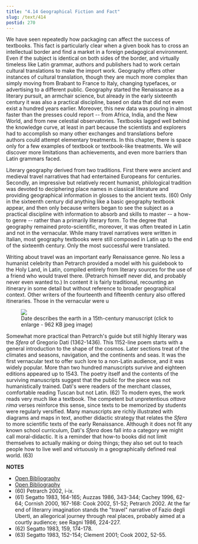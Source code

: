 ```yaml
---
title: "4.14 Geographical Fiction and Fact"
slug: /text/414
postid: 270
---
```

We have seen repeatedly how packaging can affect the success of textbooks. This fact is particularly clear when a given book has to cross an intellectual border and find a market in a foreign pedagogical environment. Even if the subject is identical on both sides of the border, and virtually timeless like Latin grammar, authors and publishers had to work certain cultural translations to make the import work. Geography offers other instances of cultural translation, though they are much more complex than simply moving from Brabant to France to Italy, changing typefaces, or advertising to a different public. Geography started the Renaissance as a literary pursuit, an armchair science, but already in the early sixteenth century it was also a practical discipline, based on data that did not even exist a hundred years earlier. Moreover, this new data was pouring in almost faster than the presses could report -- from Africa, India, and the New World, and from new celestial observatories. Textbooks lagged well behind the knowledge curve, at least in part because the scientists and explorers had to accomplish so many other exchanges and translations before authors could attempt elementary treatments. In this chapter, there is space only for a few examples of textbook or textbook-like treatments. We will discover more limitations than achievements, and even more barriers than Latin grammars faced.

Literary geography derived from two traditions. First there were ancient and medieval travel narratives that had entertained Europeans for centuries. Secondly, an impressive but relatively recent humanist, philological tradition was devoted to deciphering place names in classical literature and providing geographical information in glosses to the ancient texts. (60) Only in the sixteenth century did anything like a basic geography textbook appear, and then only because writers began to see the subject as a practical discipline with information to absorb and skills to master -- a how-to genre -- rather than a primarily literary form. To the degree that geography remained proto-scientific, moreover, it was often treated in Latin and not in the vernacular. While many travel narratives were written in Italian, most geography textbooks were still composed in Latin up to the end of the sixteenth century. Only the most successful were translated.

Writing about travel was an important early Renaissance genre. No less a humanist celebrity than Petrarch provided a model with his guidebook to the Holy Land, in Latin, compiled entirely from literary sources for the use of a friend who would travel there. (Petrarch himself never did, and probably never even wanted to.) In content it is fairly traditional, recounting an itinerary in some detail but without reference to broader geographical context. Other writers of the fourteenth and fifteenth century also offered itineraries. Those in the vernacular were u

<figure class="mkdn-figure">
    <div onClick="createLightbox('/images_full/4.00_Chapter_Four/HFS_089.02.jpg')" data="/images_full/0.00_Introduction/Wing-ZP-535.D175Negrotitle.jpg" class="mkdn-image-link" id="lbimage">
    <img class="mkdn-image" src="/images_full/4.00_Chapter_Four/HFS_089.02.jpg" />
    <figcaption class="mkdn-figcaption">Date describes the earth in a 15th-century manuscript (click to enlarge - 962 KB jpeg image)</figcaption>
    </div>
</figure>

Somewhat more practical than Petrarch's guide but still highly literary was the *Sfera* of Gregorio Dati (1362-1436). This 1152-line poem starts with a general introduction to the shape of the cosmos. Later sections treat of the climates and seasons, navigation, and the continents and seas. It was the first vernacular text to offer such lore to a non-Latin audience, and it was widely popular. More than two hundred manuscripts survive and eighteen editions appeared up to 1543. The poetry itself and the contents of the surviving manuscripts suggest that the public for the piece was not humanistically trained. Dati's were readers of the merchant classes, comfortable reading Tuscan but not Latin. (62) To modern eyes, the work reads very much like a textbook. The competent but unpretentious *ottava rima* verses reinforce this sense, since texts to be memorized by students were regularly versified. Many manuscripts are richly illustrated with diagrams and maps in text, another didactic strategy that relates the *Sfera* to more scientific texts of the early Renaissance. Although it does not fit any known school curriculum, Dati's *Sfera* does fall into a category we might call moral-didactic. It is a reminder that how-to books did not limit themselves to actually making or doing things; they also set out to teach people how to live well and virtuously in a geographically defined real world. (63)

**NOTES**
* [Open Bibliography](/bibliography.pdf)
* [Open Bibliography](/bibliography.pdf)
* (60) Petrarch 2002, i-ix.
* (61) Segatto 1983, 164-165; Auzzas 1986, 343-344; Cachey 1996, 62-64; Cornish 2000, 167-168: Cook 2002, 51-52; Petrarch 2002. At the far end of literarry imagination stands the "travel" narrative of Fazio degli Uberti, an allegorical journey through real places, probably aimed at a courtly audience; see Ragni 1986, 224-227.
* (62) Segatto 1983, 159, 174-178.
* (63) Segatto 1983, 152-154; Clement 2001; Cook 2002, 52-55.
